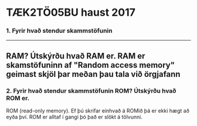 # TÆK2TÖ05BU haust 2017

### 1. Fyrir hvað stendur skammstöfunin
---
RAM? Útskýrðu hvað RAM er.
RAM er skamstöfuninn af "Random access memory" geimast skjöl þar meðan þau tala við örgjafann
---
### 2. Fyrir hvað stendur skammstöfunin ROM? Útskýrðu hvað ROM er.
ROM (read-only memory). Ef þú skrifar einhvað á ROMið þá er ekki hægt að eyða því. ROM er alltaf í gangi þó það er slökt á tölvunni.